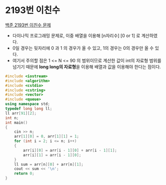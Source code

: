 # 2193번 이친수

[백준 2193번 이친수 문제](https://www.acmicpc.net/problem/2193) 

- 다이나믹 프로그래밍 문제로, 이중 배열을 이용해 [n자리수] [0 or 1] 로 계산하였다.
- 0일 경우는 뒷자리에 0 과 1 의 경우가 올 수 있고, 1의 경우는 0의 경우만 올 수 있다.
- 여기서 주의할 점은 1 <= N <= 90 의 범위이므로 계산한 값이 int의 자료형 범위를 넘기기 때문에 **long long의 자료형**을 이용해 배열과 값을 이용해야 한다는 점이다.

```c++
#include <iostream>
#include <algorithm>
#include <cstdio>
#include <cstring>
#include <vector>
#include <queue>
using namespace std;
typedef long long ll;
ll arr[91][2];
int n;
int main()
{
    cin >> n;
    arr[1][0] = 0, arr[1][1] = 1;
    for (int i = 2; i <= n; i++)
    {
        arr[i][0] = arr[i - 1][0] + arr[i - 1][1];
        arr[i][1] = arr[i - 1][0];
    }
    ll sum = arr[n][0] + arr[n][1];
    cout << sum << '\n';
    return 0;
}

```

